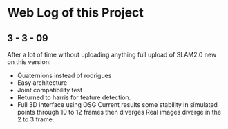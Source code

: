 # Web Log of this Project #

## 3 - 3 - 09 ##

After a lot of time without uploading anything full upload of SLAM2.0
new on this version:
  * Quaternions instead of rodrigues
  * Easy architecture
  * Joint compatibility test
  * Returned to harris for feature detection.
  * Full 3D interface using OSG
Current results some stability in simulated points through 10 to 12 frames then diverges
Real images diverge in the 2 to 3 frame.